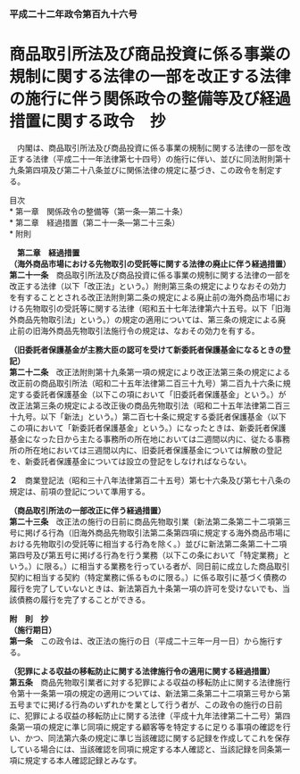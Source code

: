 ### 平成二十二年政令第百九十六号  
# 商品取引所法及び商品投資に係る事業の規制に関する法律の一部を改正する法律の施行に伴う関係政令の整備等及び経過措置に関する政令　抄  
　内閣は、商品取引所法及び商品投資に係る事業の規制に関する法律の一部を改正する法律（平成二十一年法律第七十四号）の施行に伴い、並びに同法附則第十九条第四項及び第二十八条並びに関係法律の規定に基づき、この政令を制定する。  
  
目次  
	* 第一章　関係政令の整備等（第一条―第二十条）  
	* 第二章　経過措置（第二十一条―第二十三条）  
	* 附則  
  
&emsp;**第二章　経過措置**  
**（海外商品市場における先物取引の受託等に関する法律の廃止に伴う経過措置）**  
**第二十一条**　商品取引所法及び商品投資に係る事業の規制に関する法律の一部を改正する法律（以下「改正法」という。）附則第三条の規定によりなおその効力を有することとされる改正法附則第二条の規定による廃止前の海外商品市場における先物取引の受託等に関する法律（昭和五十七年法律第六十五号。以下「旧海外商品先物取引法」という。）の規定の適用については、第三条の規定による廃止前の旧海外商品先物取引法施行令の規定は、なおその効力を有する。  
  
**（旧委託者保護基金が主務大臣の認可を受けて新委託者保護基金になるときの登記）**  
**第二十二条**　改正法附則第十九条第一項の規定により改正法第三条の規定による改正前の商品取引所法（昭和二十五年法律第二百三十九号）第二百九十六条に規定する委託者保護基金（以下この項において「旧委託者保護基金」という。）が改正法第三条の規定による改正後の商品先物取引法（昭和二十五年法律第二百三十九号。以下「新法」という。）第二百七十条に規定する委託者保護基金（以下この項において「新委託者保護基金」という。）になったときは、新委託者保護基金になった日から主たる事務所の所在地においては二週間以内に、従たる事務所の所在地においては三週間以内に、旧委託者保護基金については解散の登記を、新委託者保護基金については設立の登記をしなければならない。  
  
**２**　商業登記法（昭和三十八年法律第百二十五号）第七十六条及び第七十八条の規定は、前項の登記について準用する。  
  
**（商品取引所法の一部改正に伴う経過措置）**  
**第二十三条**　改正法の施行の日前に商品先物取引業（新法第二条第二十二項第三号に掲げる行為（旧海外商品先物取引法第二条第四項に規定する海外商品市場における先物取引の受託等に相当する行為を除く。）並びに新法第二条第二十二項第四号及び第五号に掲げる行為を行う業務（以下この条において「特定業務」という。）に限る。）に相当する業務を行っている者が、同日前に成立した商品取引契約に相当する契約（特定業務に係るものに限る。）に係る取引に基づく債務の履行を完了していないときは、新法第百九十条第一項の許可を受けないでも、当該債務の履行を完了することができる。  
  
**附　則　抄**  
**（施行期日）**  
**第一条**　この政令は、改正法の施行の日（平成二十三年一月一日）から施行する。  
  
**（犯罪による収益の移転防止に関する法律施行令の適用に関する経過措置）**  
**第五条**　商品先物取引業者に対する犯罪による収益の移転防止に関する法律施行令第十一条第一項の規定の適用については、新法第二条第二十二項第三号から第五号までに掲げる行為のいずれかを業として行う者が、この政令の施行の日前に、犯罪による収益の移転防止に関する法律（平成十九年法律第二十二号）第四条第一項の規定に準じ同項に規定する顧客等を特定するに足りる事項の確認を行い、かつ、同法第六条の規定に準じ当該確認に関する記録を作成してこれを保存している場合には、当該確認を同項に規定する本人確認と、当該記録を同条第一項に規定する本人確認記録とみなす。  
  
